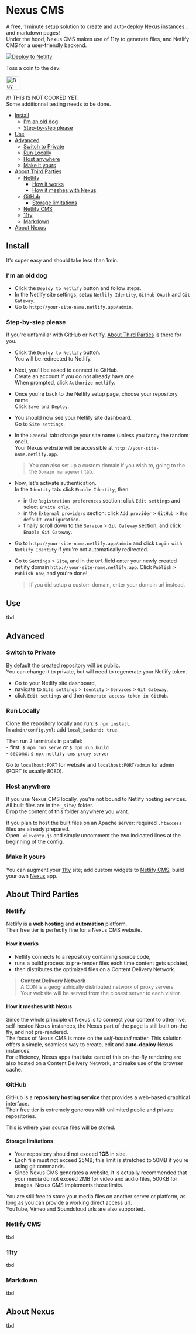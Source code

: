 # Nexus CMS

A free, 1 minute setup solution to create and auto-deploy Nexus instances... and markdown pages!  
Under the hood, Nexus CMS makes use of 11ty to generate files, and Netlify CMS for a user-friendly backend.  

<a target="_blank" href="https://app.netlify.com/start/deploy?repository=https://github.com/I-is-as-I-does/Nexus-CMS"><img src="https://www.netlify.com/img/deploy/button.svg" alt="Deploy to Netlify"></a>

Toss a coin to the dev:

<a href='https://ko-fi.com/I2I17EOYP' target='_blank'><img height='36' style='border:0px;height:36px;' src='https://cdn.ko-fi.com/cdn/kofi2.png?v=3' border='0' alt='Buy Me a Coffee at ko-fi.com' /></a>

/!\ THIS IS NOT COOKED YET.  
Some additionnal testing needs to be done.

- [Install](#install)
  - [I'm an old dog](#im-an-old-dog)
  - [Step-by-step please](#step-by-step-please)
- [Use](#use)
- [Advanced](#advanced)
  - [Switch to Private](#switch-to-private)
  - [Run Locally](#run-locally)
  - [Host anywhere](#host-anywhere)
  - [Make it yours](#make-it-yours)
- [About Third Parties](#about-third-parties)
  - [Netlify](#netlify)
    - [How it works](#how-it-works)
    - [How it meshes with Nexus](#how-it-meshes-with-nexus)
  - [GitHub](#github)
    - [Storage limitations](#storage-limitations)
  - [Netlify CMS](#netlify-cms)
  - [11ty](#11ty)
  - [Markdown](#markdown)
- [About Nexus](#about-nexus)

## Install

It's super easy and should take less than 1min.

### I'm an old dog

- Click the `Deploy to Netlify` button and follow steps.
- In the Netlify site settings, setup `Netlify Identity`, `GitHub OAuth` and `Git Gateway`.
- Go to `http://your-site-name.netlify.app/admin`.

### Step-by-step please

If you're unfamiliar with GitHub or Netlify, [About Third Parties](#about-third-parties) is there for you.

- Click the `Deploy to Netlify` button.  
  You will be redirected to Netlify.

- Next, you'll be asked to connect to GitHub.   
  Create an account if you do not already have one.  
  When prompted, click `Authorize netlify`.

- Once you're back to the Netlify setup page, choose your repository name.  
  Click `Save and Deploy`.

- You should now see your Netlify site dashboard.  
  Go to `Site settings`. 

- In the `General` tab: change your site name (unless you fancy the random one!).  
  Your Nexus website will be accessible at `http://your-site-name.netlify.app`.
  > You can also set up a custom domain if you wish to, going to the the `Domain management` tab.

- Now, let's activate authentication.  
  In the `Identity` tab: click `Enable Identity`, then:
  - in the `Registration preferences` section: click `Edit settings` and select `Invite only`.
  - in the `External providers` section: click `Add provider` > `GitHub` > `Use default configuration`.
  - finally scroll down to the `Service` > `Git Gateway` section, and click `Enable Git Gateway`.	
  
- Go to `http://your-site-name.netlify.app/admin` and click `Login with Netlify Identity` if you're not automatically redirected.
- Go to `Settings` > `Site`, and in the `Url` field enter your newly created netlify domain `http://your-site-name.netlify.app`. Click `Publish` > `Publish now`, and you're done!
  > If you did setup a custom domain, enter your domain url instead.

## Use

tbd

## Advanced

### Switch to Private

By default the created repository will be public.  
You can change it to private, but will need to regenerate your Netlify token.  
- Go to your Netlify site dashboard,
- navigate to `Site settings` > `Identity` > `Services` > `Git Gateway`,
- click `Edit settings` and then `Generate access token in GitHub`.

### Run Locally

Clone the repository locally and run: `$ npm install`.  
In `admin/config.yml`: add `local_backend: true`.   

Then run 2 terminals in parallel:  
    - first: `$ npm run serve` or `$ npm run build`  
    - second: `$ npx netlify-cms-proxy-server`  

Go to `localhost:PORT` for website and `localhost:PORT/admin` for admin (PORT is usually 8080).

### Host anywhere

If you use Nexus CMS locally, you're not bound to Netlify hosting services.   
All built files are in the `_site/` folder.  
Drop the content of this folder anywhere you want.  

If you plan to host the built files on an Apache server: required `.htaccess` files are already prepared.  
Open `.eleventy.js` and simply uncomment the two indicated lines at the beginning of the config.  

### Make it yours

You can augment your [11ty](https://github.com/11ty/eleventy/) site; add custom widgets to [Netlify CMS](https://github.com/netlify/netlify-cms); build your own [Nexus](https://github.com/I-is-as-I-does/Nexus) app.

## About Third Parties

### Netlify

Netlify is a **web hosting** and **automation** platform.  
Their free tier is perfectly fine for a Nexus CMS website.

#### How it works

- Netlify connects to a repository containing source code,
- runs a build process to pre-render files each time content gets updated,
- then distributes the optimized files on a Content Delivery Network.

> **Content Delivery Network**  
> A CDN is a geographically distributed network of proxy servers.  
Your website will be served from the closest server to each visitor.  
     
#### How it meshes with Nexus 

Since the whole principle of Nexus is to connect your content to other live, self-hosted Nexus instances, the Nexus part of the page is still built on-the-fly, and not pre-rendered.  
The focus of Nexus CMS is more on the *self-hosted* matter. This solution offers a simple, seamless way to create, edit and **auto-deploy** Nexus instances.  
For efficiency, Nexus apps that take care of this on-the-fly rendering are also hosted on a Content Delivery Network, and make use of the browser cache.

### GitHub

GitHub is a **repository hosting service** that provides a web-based graphical interface.  
Their free tier is extremely generous with unlimited public and private repositories.

This is where your source files will be stored.

#### Storage limitations

- Your repository should not exceed **1GB** in size.  
- Each file must not exceed 25MB; this limit is stretched to 50MB if you're using git commands.  
- Since Nexus CMS generates a website, it is actually recommended that your media do not exceed 2MB for video and audio files, 500KB for images. Nexus CMS implements those limits.
    
You are still free to store your media files on another server or platform, as long as you can provide a working direct access url.  
YouTube, Vimeo and Soundcloud urls are also supported.

### Netlify CMS

tbd

### 11ty

tbd

### Markdown

tbd

## About Nexus

tbd